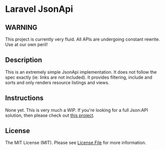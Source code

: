 # Laravel JsonApi

## WARNING

This project is currently very fluid. All APIs are undergoing constant rewrite. Use at
our own peril!

## Description

This is an extremely simple JsonApi implementation. It does not follow the spec exactly
(ie: links are not included). It provides filtering, include and sorts and only renders
resource listings and views. 

## Instructions

None yet. This is very much a WIP. If you're looking for a full Json:API solution, then please
check out [this project](https://laravel-json-api.readthedocs.io/en/latest/).


## License

The MIT License (MIT). Please see [License File](LICENSE.md) for more information.
